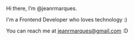 Hi there, I’m @jeanrmarques. 

I'm a Frontend Developer who loves technology :)

You can reach me at jeanrmarques@gmail.com :D
